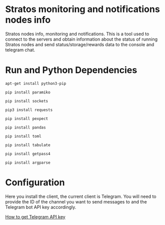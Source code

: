 # Stratos monitoring and notifications nodes info
Stratos nodes info, monitoring and notifications.
This is a tool used to connect to the servers and obtain information about the status of running Stratos nodes and send status/storage/rewards data to the console and telegram chat.

# Run and Python Dependencies

```
apt-get install python3-pip

pip install paramiko

pip install sockets

pip3 install requests

pip install pexpect

pip install pandas

pip install toml

pip install tabulate

pip install getpass4

pip install argparse

```

# Configuration

Here you install the client, the current client is Telegram. You will need to provide the ID of the channel you want to send messages to and the Telegram bot API key accordingly.

[How to get Telegram API key](https://www.siteguarding.com/en/how-to-get-telegram-bot-api-token)



